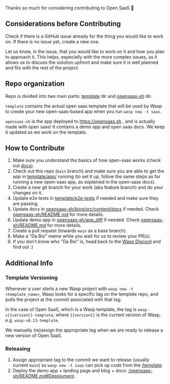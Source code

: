 Thanks so much for considering contributing to Open SaaS 🙏

## Considerations before Contributing

Check if there is a GitHub issue already for the thing you would like to work on. If there is no issue yet, create a new one.

Let us know, in the issue, that you would like to work on it and how you plan to approach it.
This helps, especially with the more complex issues, as it allows us to discuss the solution upfront and make sure it is well planned and fits with the rest of the project.

## Repo organization

Repo is divided into two main parts: [template](/template) dir and [opensaas-sh](/opensaas-sh) dir.

`template` contains the actual open saas template that will be used by Wasp to create your new open-saas-based app when you run `wasp new -t saas`.

`opensaas-sh` is the app deployed to https://opensaas.sh , and is actually made with open saas! It contains a demo app and open saas docs. We keep it updated as we work on the template.

## How to Contribute

1. Make sure you understand the basics of how open-saas works (check out [docs](https://docs.opensaas.sh)).
2. Check out this repo (`main` branch) and make sure you are able to get the app in [template/app/](/template/app) running (to set it up, follow the same steps as for running a new open-saas app, as explained in the open-saas docs).
3. Create a new git branch for your work (aka feature branch) and do your changes on it.
4. Update e2e tests in [template/e2e-tests](/template/e2e-tests/) if needed and make sure they are passing.
5. Update docs in [opensaas-sh/blog/src/content/docs](/opensaas-sh/blog/src/content/docs/) if needed. Check [opensaas-sh/README.md](/opensaas-sh/README.md) for more details.
6. Update demo app in [opensaas-sh/app_diff](/opensaas-sh/app_diff) if needed. Check [opensaas-sh/README.md](/opensaas-sh/README.md) for more details.
7. Create a pull request (towards `main` as a base branch).
8. Make a "Da Boi" meme while you wait for us to review your PR(s).
9. If you don't know who "Da Boi" is, head back to the [Wasp Discord](https://discord.gg/aCamt5wCpS) and find out :)

## Additional Info

### Template Versioning

Whenever a user starts a new Wasp project with `wasp new -t <template_name>`, Wasp looks for a specific tag on the template repo, and pulls the project at the commit associated with that tag.

In the case of Open SaaS, which is a Wasp template, the tag is `wasp-v{{version}}-template`, where `{{version}}` is the current version of Wasp, e.g. `wasp-v0.13-template`.

We manually (re)assign the appropriate tag when we are ready to release a new version of Open SaaS.

### Releasing

1. Assign appropriate tag to the commit we want to release (usually current `main`) so `wasp new -t saas` can pick up code from the [/template](/template).
2. Deploy the demo app + landing page and blog + docs: [/opensaas-sh/README.md#Deployment](/opensaas-sh/README.md#Deployment).
